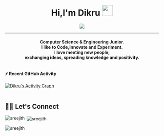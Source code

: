 <h1 align="center">Hi,I'm Dikru <img src="https://media.giphy.com/media/hvRJCLFzcasrR4ia7z/giphy.gif" width="35"></h1>
<p align="center">
  <a href="https://github.com/DenverCoder1/readme-typing-svg"><img src="https://readme-typing-svg.herokuapp.com?lines=Computer+Science+Engineering+Student;Web+Developer;Always%20learning%20new%20things&center=true&width=500&height=50"></a>
</p>
<hr/>
<h4 align="center">Computer Science & Engineering Junior.<br>
I like to Code,Innovate and Experiment.<br>
 I love meeting new people,<br> exchanging ideas, spreading knowledge and positivity.</h4>
<br>







  <summary><b>⚡ Recent GitHub Activity</b></summary>
  <br/>
   <a href="https://github.com/sreejithdikru"><img alt="Dikru's Activity Graph" src="https://activity-graph.herokuapp.com/graph?username=sreejithliterally&custom_title=Dikru's%20Contribution%20Graph&theme=react-dark" /></a>
  <br/>

</details>

<br/>

## 🙋‍♀️ Let's Connect
<p><img align="left" src="https://github-readme-stats.vercel.app/api/top-langs?username=sreejithliterally&show_icons=true&locale=en&layout=compact" alt="sreejith" /></p>

<p>&nbsp;<img align="center" src="https://github-readme-stats.vercel.app/api?username=sreejithliterally&show_icons=true&locale=en" alt="sreejith" /></p>

<p><img align="center" src="https://github-readme-streak-stats.herokuapp.com/?user=sreejithliterally&" alt="sreejith" /></p>





<!--img align="right" alt="Coding" width="450" src="https://camo.githubusercontent.com/6607041227d81f650340ff070cc2843518acad359b57e5bb054a9fb7127aa041/68747470733a2f2f63646e2e6472696262626c652e636f6d2f75736572732f323634363432332f73637265656e73686f74732f353530373139362f636f6d70757465722e676966" data-canonical-src="https://cdn.dribbble.com/users/2646423/screenshots/5507196/computer.gif" style="max-width:100%;"/-->
